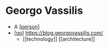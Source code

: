 # Georgo Vassilis

- A [[person]]
- [[go]] https://blog.georgovassilis.com/
  - [[technology]] [[architecture]]


[//begin]: # "Autogenerated link references for markdown compatibility"
[person]: person "Person"
[go]: go "Go"
[//end]: # "Autogenerated link references"